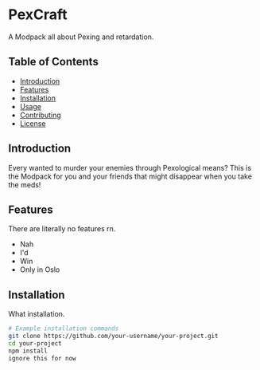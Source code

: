 # PexCraft

A Modpack all about Pexing and retardation.

## Table of Contents

- [Introduction](#introduction)
- [Features](#features)
- [Installation](#installation)
- [Usage](#usage)
- [Contributing](#contributing)
- [License](#license)

## Introduction

Every wanted to murder your enemies through Pexological means? This is the Modpack for you and your friends that might disappear when you take the meds! 

## Features

There are literally no features rn.

- Nah
- I'd 
- Win
- Only in Oslo

## Installation

What installation.

```bash
# Example installation commands
git clone https://github.com/your-username/your-project.git
cd your-project
npm install
ignore this for now
